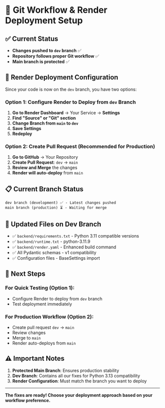 # 🔄 Git Workflow & Render Deployment Setup

## ✅ **Current Status**
- **Changes pushed to `dev` branch** ✅
- **Repository follows proper Git workflow** ✅
- **Main branch is protected** ✅

## 🚀 **Render Deployment Configuration**

Since your code is now on the `dev` branch, you have two options:

### **Option 1: Configure Render to Deploy from `dev` Branch**

1. **Go to Render Dashboard** → Your Service → **Settings**
2. **Find "Source" or "Git" section**
3. **Change Branch from `main` to `dev`**
4. **Save Settings**
5. **Redeploy**

### **Option 2: Create Pull Request (Recommended for Production)**

1. **Go to GitHub** → Your Repository
2. **Create Pull Request**: `dev` → `main`
3. **Review and Merge** the changes
4. **Render will auto-deploy** from `main`

## 📋 **Current Branch Status**
```
dev branch (development) ✅ - Latest changes pushed
main branch (production) ⏳ - Waiting for merge
```

## 🔧 **Updated Files on Dev Branch**
- ✅ `backend/requirements.txt` - Python 3.11 compatible versions
- ✅ `backend/runtime.txt` - python-3.11.9
- ✅ `backend/render.yaml` - Enhanced build command
- ✅ All Pydantic schemas - v1 compatibility
- ✅ Configuration files - BaseSettings import

## 🎯 **Next Steps**

### **For Quick Testing (Option 1):**
- Configure Render to deploy from `dev` branch
- Test deployment immediately

### **For Production Workflow (Option 2):**
- Create pull request `dev` → `main`
- Review changes
- Merge to `main`
- Render auto-deploys from `main`

## ⚠️ **Important Notes**

1. **Protected Main Branch**: Ensures production stability
2. **Dev Branch**: Contains all our fixes for Python 3.13 compatibility
3. **Render Configuration**: Must match the branch you want to deploy

---

**The fixes are ready! Choose your deployment approach based on your workflow preference.**

